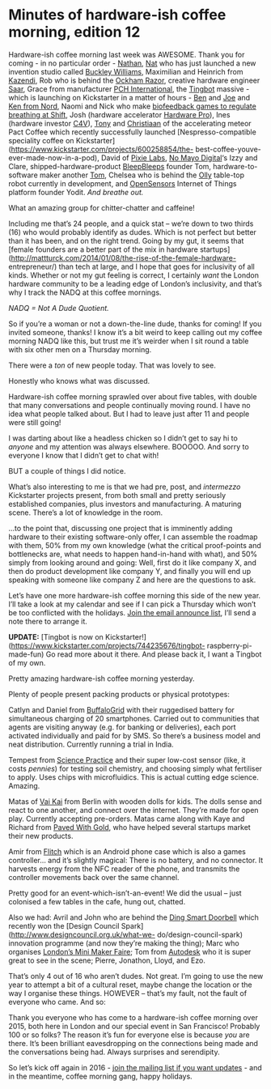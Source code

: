 # Minutes of hardware-ish coffee morning, edition 12

Hardware-ish coffee morning last week was AWESOME. Thank you for coming - in
no particular order - [Nathan](https://twitter.com/nathannmiller),
[Nat](http://ntlk.net) who has just launched a new invention studio called
[Buckley Williams](http://buckleywilliams.com), Maximilian and Heinrich from
[Kazendi](http://www.kazendi.com), Rob who is behind the [Ockham
Razor](http://www.ockhamrazorcompany.com), creative hardware engineer
[Saar](http://www.boldport.com), Grace from manufacturer [PCH
International](http://www.pchintl.com), the [Tingbot](http://tingbot.com)
massive - which is launching on Kickstarter in a matter of hours -
[Ben](http://benpawle.co.uk) and [Joe](https://github.com/joerick) and [Ken
from Nord](http://nordcollective.com), Naomi and Nick who make [biofeedback
games to regulate breathing at
Shift](http://www.shiftdesign.org.uk/products/biofeedback-video-game/), Josh
(hardware accelerator [Hardware Pro](http://www.hardwarepro.co)), Ines
(hardware investor [C4V](http://www.c4v.com)),
[Tony](https://twitter.com/tonyto85) and
[Christiaan](https://twitter.com/chendriksen) of the accelerating meteor Pact
Coffee which recently successfully launched [Nespresso-compatible speciality
coffee on Kickstarter](https://www.kickstarter.com/projects/600258854/the-
best-coffee-youve-ever-made-now-in-a-pod), David of [Pixie
Labs](http://pixielabs.co.uk), [No Mayo Digital](http://no-mayo.digital)‘s
Izzy and Clare, shipped-hardware-product [BleepBleeps](http://bleepbleeps.com)
founder Tom, hardware-to-software maker another [Tom](http://tomarmitage.com),
Chelsea who is behind the [Olly](http://heyolly.com) table-top robot currently
in development, and [OpenSensors](https://www.opensensors.io) Internet of
Things platform founder Yodit. _And breathe out._

What an amazing group for chitter-chatter and caffeine!

Including me that’s 24 people, and a quick stat – we’re down to two thirds
(16) who would probably identify as dudes. Which is not perfect but better
than it has been, and on the right trend. Going by my gut, it seems that
[female founders are a better part of the mix in hardware
startups](http://mattturck.com/2014/01/08/the-rise-of-the-female-hardware-
entrepreneur/) than tech at large, and I hope that goes for inclusivity of all
kinds. Whether or not my gut feeling is correct, I certainly _want_ the London
hardware community to be a leading edge of London’s inclusivity, and that’s
why I track the NADQ at this coffee mornings.

_NADQ = Not A Dude Quotient._

So if you’re a woman or not a down-the-line dude, thanks for coming! If you
invited someone, thanks! I know it’s a bit weird to keep calling out my coffee
morning NADQ like this, but trust me it’s weirder when I sit round a table
with six other men on a Thursday morning.

There were a _ton_ of new people today. That was lovely to see.

Honestly who knows what was discussed.

Hardware-ish coffee morning sprawled over about five tables, with double that
many conversations and people continually moving round. I have no idea what
people talked about. But I had to leave just after 11 and people were still
going!

I was darting about like a headless chicken so I didn’t get to say hi to
_anyone_ and my attention was always elsewhere. BOOOOO. And sorry to everyone
I know that I didn’t get to chat with!

BUT a couple of things I did notice.

What’s also interesting to me is that we had pre, post, and _intermezzo_
Kickstarter projects present, from both small and pretty seriously established
companies, plus investors and manufacturing. A maturing scene. There’s a lot
of knowledge in the room.

…to the point that, discussing one project that is imminently adding hardware
to their existing software-only offer, I can assemble the roadmap with them,
50% from my own knowledge (what the critical proof-points and bottlenecks are,
what needs to happen hand-in-hand with what), and 50% simply from looking
around and going: Well, first do it like company X, and then do product
development like company Y, and finally you will end up speaking with someone
like company Z and here are the questions to ask.

Let’s have one more hardware-ish coffee morning this side of the new year.
I’ll take a look at my calendar and see if I can pick a Thursday which won’t
be too conflicted with the holidays. [Join the email announce
list](http://tinyletter.com/coffeemorning), I’ll send a note there to arrange
it.

**UPDATE:** [Tingbot is now on
Kickstarter!](https://www.kickstarter.com/projects/744235676/tingbot-
raspberry-pi-made-fun) Go read more about it there. And please back it, I want
a Tingbot of my own.

Pretty amazing hardware-ish coffee morning yesterday.

Plenty of people present packing products or physical prototypes:

Catlyn and Daniel from [BuffaloGrid](http://buffalogrid.com/) with their
ruggedised battery for simultaneous charging of 20 smartphones. Carried out to
communities that agents are visiting anyway (e.g. for banking or deliveries),
each port activated individually and paid for by SMS. So there’s a business
model and neat distribution. Currently running a trial in India.

Tempest from [Science Practice](http://science-practice.com) and their super
low-cost sensor (like, it costs _pennies_) for testing soil chemistry, and
choosing simply what fertiliser to apply. Uses chips with microfluidics. This
is actual cutting edge science. Amazing.

Matas of [Vai Kai](http://vaikai.com) from Berlin with wooden dolls for kids.
The dolls sense and react to one another, and connect over the internet.
They’re made for open play. Currently accepting pre-orders. Matas came along
with Kaye and Richard from [Paved With Gold](http://pavedwithgold.co), who
have helped several startups market their new products.

Amir from [Flitch](http://flitch.io) which is an Android phone case which is
also a games controller… and it’s slightly magical: There is no battery, and
no connector. It harvests energy from the NFC reader of the phone, and
transmits the controller movements back over the same channel.

Pretty good for an event-which-isn’t-an-event! We did the usual – just
colonised a few tables in the cafe, hung out, chatted.

Also we had: Avril and John who are behind the [Ding Smart
Doorbell](http://www.onnstudio.com/the-ding-smart-doorbell/) which recently
won the [Design Council Spark](http://www.designcouncil.org.uk/what-we-
do/design-council-spark) innovation programme (and now they’re making the
thing); Marc who organises [London’s Mini Maker
Faire](https://twitter.com/makerfaireec); Tom from
[Autodesk](http://www.autodesk.com) who it is super great to see in the scene;
Pierre, Jonathon, Lloyd, and Ezo.

That’s only 4 out of 16 who aren’t dudes. Not great. I’m going to use the new
year to attempt a bit of a cultural reset, maybe change the location or the
way I organise these things. HOWEVER – that’s my fault, not the fault of
everyone who came. And so:

Thank you everyone who has come to a hardware-ish coffee morning over 2015,
both here in London and our special event in San Francisco! Probably 100 or so
folks? The reason it’s fun for everyone else is because _you_ are there. It’s
been brilliant eavesdropping on the connections being made and the
conversations being had. Always surprises and serendipity.

So let’s kick off again in 2016 - [join the mailing list if you want
updates](http://tinyletter.com/coffeemorning) \- and in the meantime, coffee
morning gang, happy holidays.
